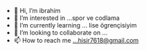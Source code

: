 - 👋 Hi, I’m ibrahim
- 👀 I’m interested in ...spor ve codlama
- 🌱 I’m currently learning ... lise ögrençisiyim
- 💞️ I’m looking to collaborate on ...
- 📫 How to reach me ...hisir7618@gmail.com

<!---
ibolooters/ibolooters is a ✨ special ✨ repository because its `README.md` (this file) appears on your GitHub profile.
You can click the Preview link to take a look at your changes.
--->
